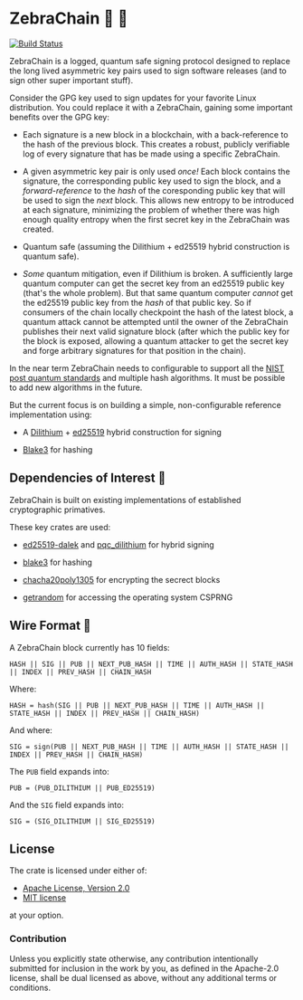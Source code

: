# ZebraChain 🦓 🔗

[![Build Status](https://github.com/zebrafactory/zebrachain/actions/workflows/rust.yml/badge.svg)](https://github.com/zebrafactory/zebrachain/actions)

ZebraChain is a logged, quantum safe signing protocol designed to replace the long lived asymmetric
key pairs used to sign software releases (and to sign other super important stuff).

Consider the GPG key used to sign updates for your favorite Linux distribution.  You could replace
it with a ZebraChain, gaining some important benefits over the GPG key:

* Each signature is a new block in a blockchain, with a back-reference to the hash of the previous
block.  This creates a robust, publicly verifiable log of every signature that has be made using a
specific ZebraChain.

* A given asymmetric key pair is only used *once!* Each block contains the signature, the
corresponding public key used to sign the block, and a *forward-reference* to the *hash* of the
coresponding public key that will be used to sign the *next* block. This allows new entropy to be
introduced at each signature, minimizing the problem of whether there was high enough quality
entropy when the first secret key in the ZebraChain was created.

* Quantum safe (assuming the Dilithium + ed25519 hybrid construction is quantum safe).

* *Some* quantum mitigation, even if Dilithium is broken.  A sufficiently large quantum computer can
get the secret key from an ed25519 public key (that's the whole problem).  But that same quantum
computer *cannot* get the ed25519 public key from the *hash* of that public key. So if consumers of
the chain locally checkpoint the hash of the latest block, a quantum attack cannot be attempted
until the owner of the ZebraChain publishes their next valid signature block (after which the public
key for the block is exposed, allowing a quantum attacker to get the secret key and forge arbitrary
signatures for that position in the chain).

In the near term ZebraChain needs to configurable to support all the [NIST post quantum standards](https://www.nist.gov/news-events/news/2024/08/nist-releases-first-3-finalized-post-quantum-encryption-standards) and multiple hash algorithms.  It must be possible to add new algorithms in the future.

But the current focus is on building a simple, non-configurable reference implementation using:

* A [Dilithium](https://pq-crystals.org/dilithium/) + [ed25519](https://ed25519.cr.yp.to/) hybrid
construction for signing

* [Blake3](https://github.com/BLAKE3-team/BLAKE3) for hashing


## Dependencies of Interest 🦀

ZebraChain is built on existing implementations of established cryptographic primatives.

These key crates are used:

* [ed25519-dalek](https://crates.io/crates/ed25519-dalek) and [pqc_dilithium](https://crates.io/crates/pqc_dilithium) for hybrid signing

* [blake3](https://crates.io/crates/blake3) for hashing

* [chacha20poly1305](https://crates.io/crates/chacha20poly1305) for encrypting the secrect blocks

* [getrandom](https://crates.io/crates/getrandom) for accessing the operating system CSPRNG


## Wire Format 📜

A ZebraChain block currently has 10 fields:

```
HASH || SIG || PUB || NEXT_PUB_HASH || TIME || AUTH_HASH || STATE_HASH || INDEX || PREV_HASH || CHAIN_HASH
```

Where:

```
HASH = hash(SIG || PUB || NEXT_PUB_HASH || TIME || AUTH_HASH || STATE_HASH || INDEX || PREV_HASH || CHAIN_HASH)
```

And where:

```
SIG = sign(PUB || NEXT_PUB_HASH || TIME || AUTH_HASH || STATE_HASH || INDEX || PREV_HASH || CHAIN_HASH)
```

The `PUB` field expands into:

```
PUB = (PUB_DILITHIUM || PUB_ED25519)
```

And the `SIG` field expands into:

```
SIG = (SIG_DILITHIUM || SIG_ED25519)
```

## License

The crate is licensed under either of:

* [Apache License, Version 2.0](http://www.apache.org/licenses/LICENSE-2.0)
* [MIT license](http://opensource.org/licenses/MIT)

at your option.

### Contribution

Unless you explicitly state otherwise, any contribution intentionally submitted
for inclusion in the work by you, as defined in the Apache-2.0 license, shall be
dual licensed as above, without any additional terms or conditions.

```
